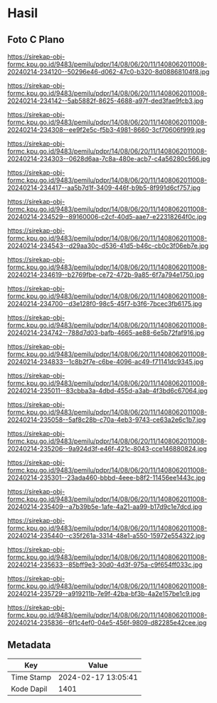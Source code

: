 # Hasil

## Foto C Plano

https://sirekap-obj-formc.kpu.go.id/9483/pemilu/pdpr/14/08/06/20/11/1408062011008-20240214-234120--50296e46-d062-47c0-b320-8d08868104f8.jpg

https://sirekap-obj-formc.kpu.go.id/9483/pemilu/pdpr/14/08/06/20/11/1408062011008-20240214-234142--5ab5882f-8625-4688-a97f-ded3fae9fcb3.jpg

https://sirekap-obj-formc.kpu.go.id/9483/pemilu/pdpr/14/08/06/20/11/1408062011008-20240214-234308--ee9f2e5c-f5b3-4981-8660-3cf70606f999.jpg

https://sirekap-obj-formc.kpu.go.id/9483/pemilu/pdpr/14/08/06/20/11/1408062011008-20240214-234303--0628d6aa-7c8a-480e-acb7-c4a56280c566.jpg

https://sirekap-obj-formc.kpu.go.id/9483/pemilu/pdpr/14/08/06/20/11/1408062011008-20240214-234417--aa5b7d1f-3409-446f-b9b5-8f991d6cf757.jpg

https://sirekap-obj-formc.kpu.go.id/9483/pemilu/pdpr/14/08/06/20/11/1408062011008-20240214-234529--89160006-c2cf-40d5-aae7-e22318264f0c.jpg

https://sirekap-obj-formc.kpu.go.id/9483/pemilu/pdpr/14/08/06/20/11/1408062011008-20240214-234543--d29aa30c-d536-41d5-b46c-cb0c3f06eb7e.jpg

https://sirekap-obj-formc.kpu.go.id/9483/pemilu/pdpr/14/08/06/20/11/1408062011008-20240214-234619--b2769fbe-ce72-472b-9a85-6f7a794e1750.jpg

https://sirekap-obj-formc.kpu.go.id/9483/pemilu/pdpr/14/08/06/20/11/1408062011008-20240214-234700--d3e128f0-98c5-45f7-b3f6-7bcec3fb6175.jpg

https://sirekap-obj-formc.kpu.go.id/9483/pemilu/pdpr/14/08/06/20/11/1408062011008-20240214-234742--788d7d03-bafb-4665-ae88-6e5b72faf916.jpg

https://sirekap-obj-formc.kpu.go.id/9483/pemilu/pdpr/14/08/06/20/11/1408062011008-20240214-234833--1c8b2f7e-c6be-4096-ac49-f71141dc9345.jpg

https://sirekap-obj-formc.kpu.go.id/9483/pemilu/pdpr/14/08/06/20/11/1408062011008-20240214-235011--83cbba3a-4dbd-455d-a3ab-4f3bd6c67064.jpg

https://sirekap-obj-formc.kpu.go.id/9483/pemilu/pdpr/14/08/06/20/11/1408062011008-20240214-235058--5af8c28b-c70a-4eb3-9743-ce63a2e6c1b7.jpg

https://sirekap-obj-formc.kpu.go.id/9483/pemilu/pdpr/14/08/06/20/11/1408062011008-20240214-235206--9a924d3f-e46f-421c-8043-cce146880824.jpg

https://sirekap-obj-formc.kpu.go.id/9483/pemilu/pdpr/14/08/06/20/11/1408062011008-20240214-235301--23ada460-bbbd-4eee-b8f2-11456ee1443c.jpg

https://sirekap-obj-formc.kpu.go.id/9483/pemilu/pdpr/14/08/06/20/11/1408062011008-20240214-235409--a7b39b5e-1afe-4a21-aa99-b17d9c1e7dcd.jpg

https://sirekap-obj-formc.kpu.go.id/9483/pemilu/pdpr/14/08/06/20/11/1408062011008-20240214-235440--c35f261a-3314-48e1-a550-15972e554322.jpg

https://sirekap-obj-formc.kpu.go.id/9483/pemilu/pdpr/14/08/06/20/11/1408062011008-20240214-235633--85bff9e3-30d0-4d3f-975a-c9f654ff033c.jpg

https://sirekap-obj-formc.kpu.go.id/9483/pemilu/pdpr/14/08/06/20/11/1408062011008-20240214-235729--a919211b-7e9f-42ba-bf3b-4a2e157be1c9.jpg

https://sirekap-obj-formc.kpu.go.id/9483/pemilu/pdpr/14/08/06/20/11/1408062011008-20240214-235836--6f1c4ef0-04e5-456f-9809-d82285e42cee.jpg


## Metadata

| Key        | Value               |
| ---------- | ------------------- |
| Time Stamp | 2024-02-17 13:05:41 |
| Kode Dapil | 1401                |



